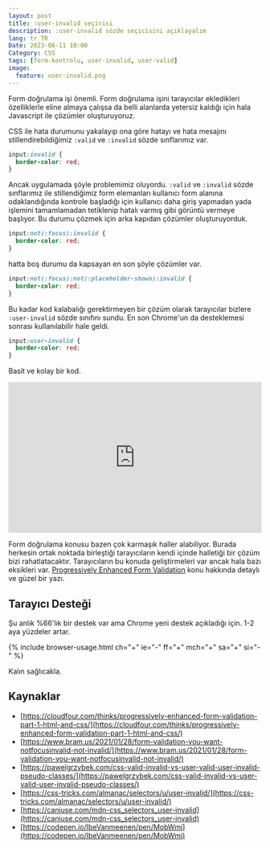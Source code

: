 ```yaml
---
layout: post
title: :user-invalid seçicisi
description: :user-invalid sözde seçicisini açıklayalım
lang: tr_TR
Date: 2023-06-11 10:00
Category: CSS
tags: [form-kontrolu, user-invalid, user-valid]
image:
  feature: user-invalid.png
---
```


Form doğrulama işi önemli. Form doğrulama işini tarayıcılar ekledikleri özelliklerle eline almaya çalışsa da belli alanlarda yetersiz kaldığı için hala Javascript ile çözümler oluşturuyoruz.

CSS ile hata durumunu yakalayıp ona göre hatayı ve hata mesajını stillendirebildiğimiz `:valid` ve `:invalid` sözde sınflarımız var. 

```css
input:invalid {
  border-color: red;
}
```

Ancak uygulamada şöyle problemimiz oluyordu. `:valid` ve `:invalid` sözde sınflarımız ile stillendiğimiz form elemanları kullanıcı form alanına odaklandığında kontrole başladığı için kullanıcı daha giriş yapmadan yada işlemini tamamlamadan tetiklenip hatalı varmış gibi görüntü vermeye başlıyor. Bu durumu çözmek için arka kapıdan çözümler oluşturuyorduk.

```css
input:not(:focus):invalid {
  border-color: red;
}
```

hatta boş durumu da kapsayan en son şöyle çözümler var.

```css
input:not(:focus):not(:placeholder-shown):invalid {
  border-color: red;
}
```
Bu kadar kod kalabalığı gerektirmeyen bir çözüm olarak tarayıcılar bizlere `:user-invalid` sözde sınıfını sundu. En son Chrome'un da desteklemesi sonrası kullanılabilir hale geldi.

```css
input:user-invalid {
  border-color: red;
}
```

Basit ve kolay bir kod. 

<iframe height="300" style="width: 100%;" scrolling="no" title=":user-invalid" src="https://codepen.io/fatihhayri/embed/ZEwGXXz?default-tab=html%2Cresult&zoom=0.5" frameborder="no" loading="lazy" allowtransparency="true" allowfullscreen="true">
  See the Pen <a href="https://codepen.io/fatihhayri/pen/ZEwGXXz">
  :user-invalid</a> by Fatih Hayrioğlu (<a href="https://codepen.io/fatihhayri">@fatihhayri</a>)
  on <a href="https://codepen.io">CodePen</a>.
</iframe>

Form doğrulama konusu bazen çok karmaşık haller alabiliyor. Burada herkesin ortak noktada birleştiği tarayıcıların kendi içinde halletiği bir çözüm bizi rahatlatacaktır. Tarayıcıların bu konuda geliştirmeleri var ancak hala bazı eksikleri var. [Progressively Enhanced Form Validation](https://cloudfour.com/thinks/progressively-enhanced-form-validation-part-1-html-and-css/) konu hakkında detaylı ve güzel bir yazı. 

## Tarayıcı Desteği

Şu anlık %66'lık bir destek var ama Chrome yeni destek açıkladığı için. 1-2 aya yüzdeler artar.

{% include browser-usage.html ch="+" ie="-" ff="+" mch="+" sa="+" si="-" %}

Kalın sağlıcakla.

## Kaynaklar

 - [https://cloudfour.com/thinks/progressively-enhanced-form-validation-part-1-html-and-css/](https://cloudfour.com/thinks/progressively-enhanced-form-validation-part-1-html-and-css/)
 - [https://www.bram.us/2021/01/28/form-validation-you-want-notfocusinvalid-not-invalid/](https://www.bram.us/2021/01/28/form-validation-you-want-notfocusinvalid-not-invalid/)
 - [https://pawelgrzybek.com/css-valid-invalid-vs-user-valid-user-invalid-pseudo-classes/](https://pawelgrzybek.com/css-valid-invalid-vs-user-valid-user-invalid-pseudo-classes/)
 - [https://css-tricks.com/almanac/selectors/u/user-invalid/](https://css-tricks.com/almanac/selectors/u/user-invalid/)
 - [https://caniuse.com/mdn-css_selectors_user-invalid](https://caniuse.com/mdn-css_selectors_user-invalid)
 - [https://codepen.io/IbeVanmeenen/pen/MobWmj](https://codepen.io/IbeVanmeenen/pen/MobWmj)
